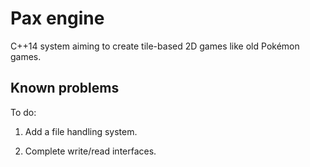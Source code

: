 # Pax engine

C++14 system aiming to create tile-based 2D games like old Pokémon games.

## Known problems

To do:

1. Add a file handling system.

2. Complete write/read interfaces.
